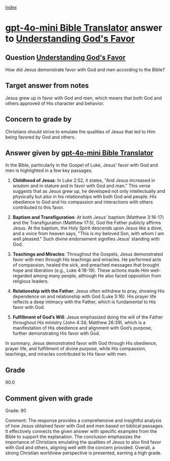 
[Index](../../index.md)
# [gpt-4o-mini Bible Translator](../../answering_models/gpt-4o-mini_Bible_Translator.md) answer to [Understanding God's Favor](../../questions/Understanding_God's_Favor.md)

## Question [Understanding God's Favor](../../questions/Understanding_God's_Favor.md)
How did Jesus demonstrate favor with God and men according to the Bible?

## Target answer from notes
Jesus grew up in favor with God and men, which means that both God and others approved of His character and behavior.

## Concern to grade by
Christians should strive to emulate the qualities of Jesus that led to Him being favored by God and others.

## Answer given by [gpt-4o-mini Bible Translator](../../answering_models/gpt-4o-mini_Bible_Translator.md)
In the Bible, particularly in the Gospel of Luke, Jesus' favor with God and men is highlighted in a few key passages.

1. **Childhood of Jesus**: In Luke 2:52, it states, "And Jesus increased in wisdom and in stature and in favor with God and man." This verse suggests that as Jesus grew up, he developed not only intellectually and physically but also in his relationships with both God and people. His obedience to God and his compassion and interactions with others contributed to this favor.

2. **Baptism and Transfiguration**: At both Jesus' baptism (Matthew 3:16-17) and the Transfiguration (Matthew 17:5), God the Father publicly affirms Jesus. At the baptism, the Holy Spirit descends upon Jesus like a dove, and a voice from heaven says, "This is my beloved Son, with whom I am well pleased." Such divine endorsement signifies Jesus’ standing with God.

3. **Teachings and Miracles**: Throughout the Gospels, Jesus demonstrated favor with men through His teachings and miracles. He performed acts of compassion, healed the sick, and preached messages that brought hope and liberation (e.g., Luke 4:18-19). These actions made Him well-regarded among many people, although He also faced opposition from religious leaders.

4. **Relationship with the Father**: Jesus often withdrew to pray, showing His dependence on and relationship with God (Luke 5:16). His prayer life reflects a deep intimacy with the Father, which is fundamental to His favor with God.

5. **Fulfillment of God’s Will**: Jesus emphasized doing the will of the Father throughout His ministry (John 4:34; Matthew 26:39), which is a manifestation of His obedience and alignment with God’s purpose, further demonstrating His favor with God.

In summary, Jesus demonstrated favor with God through His obedience, prayer life, and fulfillment of divine purpose, while His compassion, teachings, and miracles contributed to His favor with men.

## Grade
90.0

## Comment given with grade
Grade: 90

Comment: The response provides a comprehensive and insightful analysis of how Jesus obtained favor with God and men based on biblical passages. It effectively connects the given answer with specific examples from the Bible to support the explanation. The conclusion emphasizes the importance of Christians emulating the qualities of Jesus to also find favor with God and others, aligning well with the concern provided. Overall, a strong Christian worldview perspective is presented, earning a high grade.
